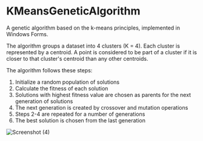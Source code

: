 # KMeansGeneticAlgorithm

A genetic algorithm based on the k-means principles, implemented in Windows Forms.

The algorithm groups a dataset into 4 clusters (K = 4). Each cluster is represented by a centroid. A point is considered to be part of a cluster if it is closer to that cluster's centroid than any other centroids.

The algorithm follows these steps:
1. Initialize a random population of solutions
2. Calculate the fitness of each solution
3. Solutions with highest fitness value are chosen as parents for the next generation of solutions
4. The next generation is created by crossover and mutation operations
5. Steps 2-4 are repeated for a number of generations
6. The best solution is chosen from the last generation

![Screenshot (4)](https://github.com/maria-sirb/KMeansGeneticAlgorithm/assets/91878977/c887aa7c-e48d-4d6b-9a18-10155858a931)

